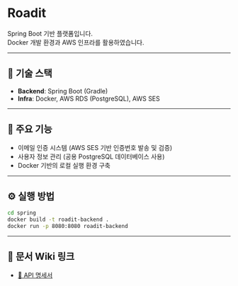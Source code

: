 #  Roadit

Spring Boot 기반  플랫폼입니다.  
Docker 개발 환경과 AWS 인프라를 활용하였습니다.

---

## 🚀 기술 스택

- **Backend**: Spring Boot (Gradle)
- **Infra**: Docker, AWS RDS (PostgreSQL), AWS SES

---

## 🔐 주요 기능

- 이메일 인증 시스템 (AWS SES 기반 인증번호 발송 및 검증)
- 사용자 정보 관리 (공용 PostgreSQL 데이터베이스 사용)
- Docker 기반의 로컬 실행 환경 구축

---

## ⚙️ 실행 방법

```bash
cd spring
docker build -t roadit-backend .
docker run -p 8080:8080 roadit-backend
```

---

## 📄 문서 Wiki 링크

- [📘 API 명세서](https://github.com/ejiyoon37/roadit/wiki/API-%EB%AA%85%EC%84%B8%EC%84%9C)
